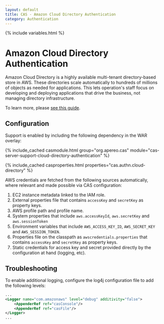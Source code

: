 ```yaml
---
layout: default
title: CAS - Amazon Cloud Directory Authentication
category: Authentication
---
```

{% include variables.html %}


# Amazon Cloud Directory Authentication

Amazon Cloud Directory is a highly available multi-tenant directory-based store 
in AWS. These directories scale automatically to hundreds of millions of 
objects as needed for applications. This lets operation's staff 
focus on developing and deploying applications that drive the business, not managing directory infrastructure.

To learn more, please [see this guide](http://docs.aws.amazon.com/directoryservice/latest/admin-guide/directory_amazon_cd.html).

## Configuration

Support is enabled by including the following dependency in the WAR overlay:

{% include_cached casmodule.html group="org.apereo.cas" module="cas-server-support-cloud-directory-authentication" %}

{% include_cached casproperties.html properties="cas.authn.cloud-directory"  %}

AWS credentials are fetched from the following sources automatically, where relevant 
and made possible via CAS configuration:

1. EC2 instance metadata linked to the IAM role.
2. External properties file that contains `accessKey` and `secretKey` as property keys.
3. AWS profile path and profile name.
4. System properties that include `aws.accessKeyId`, `aws.secretKey` and `aws.sessionToken`
5. Environment variables that include `AWS_ACCESS_KEY_ID`, `AWS_SECRET_KEY` and `AWS_SESSION_TOKEN`.
6. Properties file on the classpath as `awscredentials.properties` that contains `accessKey` and `secretKey` as property keys.
7. Static credentials for access key and secret provided directly by the configuration at hand (logging, etc).

## Troubleshooting

To enable additional logging, configure the log4j configuration file to add the following levels:

```xml
...
<Logger name="com.amazonaws" level="debug" additivity="false">
    <AppenderRef ref="casConsole"/>
    <AppenderRef ref="casFile"/>
</Logger>
...
